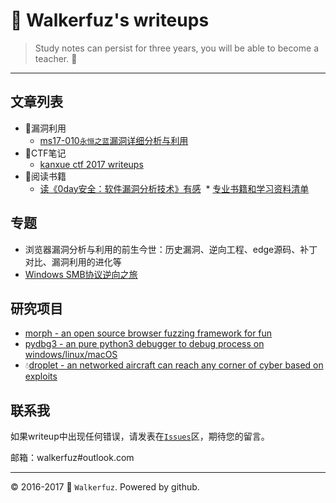 # :moyai: Walkerfuz's writeups

> Study notes can persist for three years, you will be able to become a teacher. :watermelon:
------

## 文章列表

* :syringe:漏洞利用
  * [ms17-010`永恒之蓝`漏洞详细分析与利用](/exploit/ms17_010_windows_smb_eternal_blue_analysis_and_exploit.md)
* :jack_o_lantern:CTF笔记
  * [kanxue ctf 2017 writeups](./ctf/kanxue_ctf_2017_writeups.md)
* :green_book:阅读书籍
  * [读《0day安全：软件漏洞分析技术》有感](/books/review_about_0day_security_second_edition.md)
  * [专业书籍和学习资料清单](/books/professional_books_and_learning_materials_reading_list.md)
  
## 专题

* 浏览器漏洞分析与利用的前生今世：历史漏洞、逆向工程、edge源码、补丁对比、漏洞利用的进化等
* [Windows SMB协议逆向之旅](/reverse/windows_smb_protocol_reverse_engineering.md)

## 研究项目

* [morph - an open source browser fuzzing framework for fun](https://github.com/walkerfuz/morph)
* [pydbg3 - an pure python3 debugger to debug process on windows/linux/macOS](https://github.com/walkerfuz/pydbg3)
* :droplet:[droplet - an networked aircraft can reach any corner of cyber based on exploits](https://github.com/walkerfuz/droplet)

## 联系我

如果writeup中出现任何错误，请发表在[`Issues`](./issues)区，期待您的留言。

邮箱：walkerfuz#outlook.com

------
:copyright: 2016-2017  :rocket: `Walkerfuz`. Powered by github.
